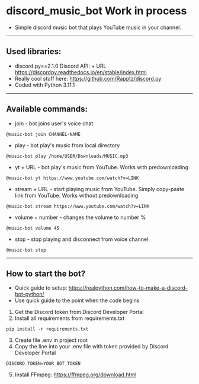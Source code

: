 # discord_music_bot Work in process

+ Simple discord music bot that plays YouTube music in your channel.

---

## Used libraries:

+ discord.py==2.1.0
  Discord API: + URL https://discordpy.readthedocs.io/en/stable/index.html
+ Really cool stuff here: https://github.com/Rapptz/discord.py
+ Coded with Python 3.11.1

---
## Available commands:

+ join - bot joins user's voice chat

``` shell
@music-bot join CHANNEL-NAME
```

+ play - bot play's music from local directory

``` shell
@music-bot play /home/USER/Downloads/MUSIC.mp3
```

+ yt + URL - bot play's music from YouTube. Works with predownloading

``` shell
@music-bot yt https://www.youtube.com/watch?v=LINK
```

+ stream + URL - start playing music from YouTube. Simply copy-paste link from YouTube. Works without predownloading

``` shell
@music-bot stream https://www.youtube.com/watch?v=LINK
```

+ volume + number - changes the volume to number %

``` shell
@music-bot volume 45
```

+ stop - stop playing and disconnect from voice channel

``` shell
@music-bot stop
```

---

## How to start the bot?

+ Quick guide to setup: https://realpython.com/how-to-make-a-discord-bot-python/
+ Use quick guide to the point when the code begins

1. Get the Discord token from Discord Developer Portal
2. Install all requirements from requirements.txt

``` shell
pip install -r requirements.txt  
```

3. Create file .env in project root
4. Copy the line into your .env file with token provided by Discord Developer Portal

``` shell
DISCORD_TOKEN=YOUR_BOT_TOKEN  
```

5. Install FFmpeg: https://ffmpeg.org/download.html
